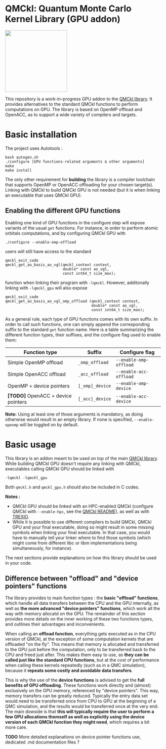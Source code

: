# QMCkl: Quantum Monte Carlo Kernel Library (GPU addon)

<img src="https://trex-coe.eu/sites/default/files/styles/responsive_no_crop/public/2022-01/QMCkl%20code.png?itok=UvOUClA5" width=200>

This repository is a work-in-progress GPU addon to the [QMCkl library](https://github.com/TREX-CoE/qmckl). It provides alternatives to the standard QMCkl functions to perform computations on GPU. The library is based on OpenMP offload and OpenACC, as to support a wide variety of compilers and targets.



# Basic installation

The project uses Autotools :

```
bash autogen.sh
./configure [GPU functions-related arguments & other arguments]
make
make install
```

The only other requirement for **building** the library is a compiler toolchain that supports OpenMP or OpenACC offloading for your chosen target(s). Linking with QMCkl to build QMCkl GPU is not needed (but it is when linking an executable that uses QMCkl GPU).


## Enabling the different GPU functions

Enabling one kind of GPU functions in the configure step will expose variants of the usual `get` functions. For instance, in order to perform atomic orbitals computations, and by configuring QMCkl GPU with

```
./configure --enable-omp-offload
```

users will still have access to the standard

```
qmckl_exit_code
qmckl_get_ao_basis_ao_vgl(qmckl_context context,
                          double* const ao_vgl,
                          const int64_t size_max);
```

function when linking their program with `-lqmckl`. However, additonally linking with `-lqmckl_gpu` will also expose

```
qmckl_exit_code
qmckl_get_ao_basis_ao_vgl_omp_offload (qmckl_context context,
                                       double* const ao_vgl,
                                       const int64_t size_max);
```

As a general rule, each type of GPU functions comes with its own suffix. In order to call such functions, one can simply append the corresponding suffix to the standard `get` function name. Here is a table summarizing the different function types, their suffixes, and the configure flag used to enable them: 

| Function type | Suffix | Configure flag |
| ----------- | ----------- | ----------- |
| Simple OpenMP offload | `_omp_offload` | `--enable-omp-offload` |
| Simple OpenACC offload | `_acc_offload` | `--enable-acc-offload` |
| OpenMP + device pointers | `[_omp]_device` | `--enable-omp-device` |
| **[TODO]** OpenACC + device pointers | `[_acc]_device` | `--enable-acc-device` |

**Note:** Using at least one of those arguments is mandatory, as doing otherwise would result in an empty library. If none is specified, `--enable-openmp` will be toggled on by default.


# Basic usage

This library is an addon meant to be used on top of the main [QMCkl library](https://github.com/TREX-CoE/qmckl). While building QMCkl GPU doesn't require any linking with QMCkl, executables calling QMCkl GPU should be linked with

```
-lqmckl -lqmckl_gpu
```

Both `qmckl.h` and `qmckl_gpu.h` should also be included in C codes.

**Notes :** 
- QMCkl GPU should be linked with an HPC-enabled QMCkl (configure QMCkl with `--enable-hpc`, see the [QMCkl README](https://github.com/TREX-CoE/qmckl/blob/master/README.md)), as well as with [TREXIO](https://github.com/TREX-CoE/trexio).
- While it is possible to use different compilers to build QMCkl, QMCkl GPU and your final executable, doing so might result in some missing symbols when linking your final executable. In that case, you would have to manually tell your linker where to find those symbols (which might come from different libc or libm implementations being simultaneously, for instance).

The next sections provide explanations on how this library should be used in your code.


## Difference between "offload" and "device pointers" functions

The library provides to main function types : the **basic "offload" functions**, which handle all data transfers between the CPU and the GPU internally, as well as **the more advanced "device pointers" functions**, which work all the way with memory allocatd on the GPU. The remainder of this section provides more details on the inner working of these two functions types, and outlines their advantages and inconvenients.

When calling an **offload function**, everything gets executed as in the CPU version of QMCkl, at the exception of some computation kernels that are offloaded "on the fly". This means that memory is allocated and transferred to the GPU just before the computation, only to be transferred back to the CPU and freed just after. This makes them easy to use, as **they can be called just like the standard CPU functions**, but at the cost of performance when calling these kernels repeatedly (such as in a QMC simulation), because it **repeats some costly and avoidable data transfers**.

This is why the use of the **device functions** is advised to get the **full benefits of GPU offloading**. These functions work directly and (almost) exclusively on the GPU memory, referenced by "device pointers". This way, memory transfers can be greatly reduced. Typically the entry data set would need to be transferred once from CPU to GPU at the beginning of a QMC simulation, and the results would be transferred once at the very end. The main dowside is that **this will typically require the user to perform a few GPU allocations themself as well as explicitly using the device version of each QMCkl function they might need**, which requires a bit more care.

**TODO** More detailed explanations on device pointer functions use, dedicated .md documentation files ?
